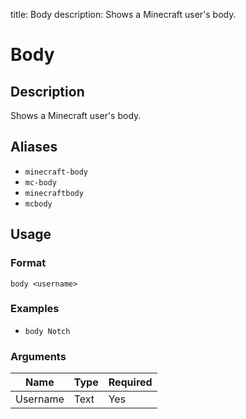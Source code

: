 title: Body
description: Shows a Minecraft user's body.

# Body

## Description

Shows a Minecraft user's body.

## Aliases

* `minecraft-body`
* `mc-body`
* `minecraftbody`
* `mcbody`

## Usage

### Format

`body <username>`

### Examples

* `body Notch`

### Arguments

| Name     | Type   | Required |
|----------|--------|----------|
| Username | Text   | Yes      |
